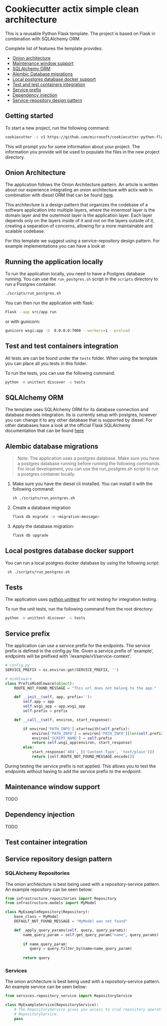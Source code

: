 # Cookiecutter actix simple clean architecture
This is a reusable Python Flask template. The project is based on Flask in combination with SQLAlchemy ORM.

Complete list of features the template provides:
* [Onion architecture](#onion-architecture)
* [Maintenance window support](#maintenance-window-support)
* [SQLAlchemy ORM](#sqlalchemy-orm)
* [Alembic Database migrations](#alembic-database-migrations)
* [Local postgres database docker support](#local-postgres-database-docker-support)
* [Test and test containers integration](#test-and-test-containers-integration)
* [Service prefix](#service-prefix)
* [Dependency injection](#dependency-injection)
* [Service-repository design pattern](#service-repository-design-pattern)

## Getting started
To start a new project, run the following command:
```bash
cookiecutter -c v1 https://github.com/microsoft/cookiecutter-python-flask-clean-architecture
```
This will prompt you for some information about your project. The information
you provide will be used to populate the files in the new project directory.

## Onion Architecture 
The application follows the Onion Architecture pattern. An article is written 
about our experience integrating an onion architecture with actix web in combination with diesel ORM that can 
be found [here](./docs/onion-architecture-article.md).

This architecture is a design pattern that organizes the codebase of a software application into multiple layers, where the innermost layer 
is the domain layer and the outermost layer is the application layer. Each layer depends only on the layers inside of it and not on the layers outside of it, 
creating a separation of concerns, allowing for a more maintainable and scalable codebase.

For this template we suggest using a service-repository design pattern. For example implementations you can have a look at 


## Running the application locally
To run the application locally, you need to have a Postgres database running.
You can use the `run_postgres.sh` script in the `scripts` directory to run a Postgres container.
```bash
./scripts/run_postgres.sh
```

You can then run the application with flask:
```bash
Flask --app src/app run 
```
or with gunicorn:
```bash
gunicorn wsgi:app -b  0.0.0.0:7000 --workers=1 --preload
```

## Test and test containers integration
All tests are can be found under the `tests` folder. When using the template
you can place all you tests in this folder.

To run the tests, you can use the following command:
```bash
python -m unittest discover -s tests
```

## SQLAlchemy ORM
The template uses SQLAlchemy ORM for its database connection and database models
integration. Its is currently setup with postgres, however you can 
change it to any other database that is supported by diesel. For other databases 
have a look at the official Flask SQLAlchemy documentation that can be found [here](https://flask-sqlalchemy.palletsprojects.com/en/3.0.x/)

## Alembic database migrations
> Note: The application uses a postgres database. Make sure you have a postgres
> database running before running the following commands. For local development,
> you can use the run_postgres.sh script to run a postgres container locally.

1) Make sure you have the diesel cli installed. You can install it with the following command:
    ```bash
    sh ./scripts/run_postgres.sh
    ```
2) Create a database migration
    ```bash
    flask db migrate -m <migration-message>
    ```
3) Apply the database migration:
    ```bash
    flask db upgrade
    ```
   
## Local postgres database docker support 
You can run a local postgres docker database by using the following script:
```bash
 sh ./scripts/run_postgres.sh
 ```

## Tests
The application uses [python unittest] for unit testing for integration testing.

To run the unit tests, run the following command from the root directory:
```bash
python -m unittest discover -s tests
```

[python unittest]: https://docs.python.org/3/library/unittest.html

## Service prefix
The application can use a service prefix for the endpoints.
The service prefix is defined in the config.py file. Given a service prefix 
of 'example', endpoints will be prefixed with '/example/v1/service-context'.

```python
# config.py
SERVICE_PREFIX = os.environ.get(SERVICE_PREFIX, '')

# middleware
class PrefixMiddleware(object):
    ROUTE_NOT_FOUND_MESSAGE = "This url does not belong to the app."

    def __init__(self, app, prefix=''):
        self.app = app
        self.wsgi_app = app.wsgi_app
        self.prefix = prefix

    def __call__(self, environ, start_response):

        if environ['PATH_INFO'].startswith(self.prefix):
            environ['PATH_INFO'] = environ['PATH_INFO'][len(self.prefix):]
            environ['SCRIPT_NAME'] = self.prefix
            return self.wsgi_app(environ, start_response)
        else:
            start_response('404', [('Content-Type', 'text/plain')])
            return [self.ROUTE_NOT_FOUND_MESSAGE.encode()]
```

During testing the service prefix is not applied. This allows you
to test the endpoints without having to add the service prefix to the
endpoint.

## Maintenance window support
TODO

## Dependency injection
TODO

## Test container integration

## Service repository design pattern

### SQLAlchemy Repositories
The onion architecture is best being used with a repository-service pattern. An example 
repository can be seen below:

```python
from infrastructure.repositories import Repository
from infrastructure.models import MyModel

class MyExampleRepository(Repository):
    base_class = MyModel
    DEFAULT_NOT_FOUND_MESSAGE = "MyModel was not found"

    def _apply_query_params(self, query, query_params):
        name_query_param = self.get_query_param("name", query_params)
        
        if name_query_param:
           query = query.filter_by(name=name_query_param)
            
        return query
```

### Services
The onion architecture is best being used with a repository-service pattern. An example 
service can be seen below:
```python
from services.repository_service import RepositoryService

class MyExampleService(RepositoryService):
    # The RepositoryService gives you access to crud repository operations by the inheritance 
    # RepositoryService.
    pass
```
